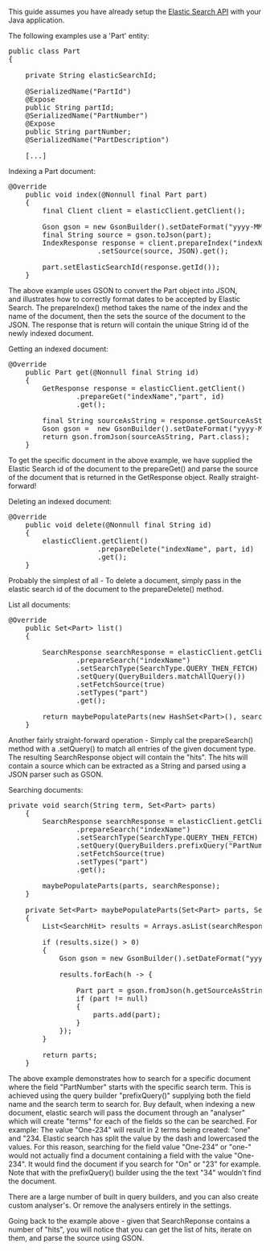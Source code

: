 This guide assumes you have already setup the <a href="https://www.baeldung.com/elasticsearch-java">Elastic Search API</a> with your Java application.

The following examples use a 'Part' entity:
<pre class="EnlighterJSRAW" data-enlighter-language="java">public class Part
{

    private String elasticSearchId;

    @SerializedName("PartId")
    @Expose
    public String partId;
    @SerializedName("PartNumber")
    @Expose
    public String partNumber;
    @SerializedName("PartDescription")
   
    [...]</pre>
Indexing a Part document:
<pre class="EnlighterJSRAW" data-enlighter-language="null">@Override
    public void index(@Nonnull final Part part)
    {
        final Client client = elasticClient.getClient();

        Gson gson = new GsonBuilder().setDateFormat("yyyy-MM-dd").create();
        final String source = gson.toJson(part);
        IndexResponse response = client.prepareIndex("indexName", "part")
                     .setSource(source, JSON).get();

        part.setElasticSearchId(response.getId());
    }</pre>
The above example uses GSON to convert the Part object into JSON, and illustrates how to correctly format dates to be accepted by Elastic Search. The prepareIndex() method takes the name of the index and the name of the document, then the sets the source of the document to the JSON. The response that is return will contain the unique String id of the newly indexed document.

Getting an indexed document:
<pre class="EnlighterJSRAW" data-enlighter-language="java">@Override
    public Part get(@Nonnull final String id)
    {
        GetResponse response = elasticClient.getClient()
                .prepareGet("indexName","part", id)
                .get();

        final String sourceAsString = response.getSourceAsString();
        Gson gson =  new GsonBuilder().setDateFormat("yyyy-MM-dd").create();
        return gson.fromJson(sourceAsString, Part.class);
    }</pre>
To get the specific document in the above example, we have supplied the Elastic Search id of the document to the prepareGet() and parse the source of the document that is returned in the GetResponse object. Really straight-forward!

Deleting an indexed document:
<pre class="EnlighterJSRAW" data-enlighter-language="java">@Override
    public void delete(@Nonnull final String id)
    {
        elasticClient.getClient()
                     .prepareDelete("indexName", part, id)
                     .get();
    }</pre>
Probably the simplest of all - To delete a document, simply pass in the elastic search id of the document to the prepareDelete() method.

List all documents:
<pre class="EnlighterJSRAW" data-enlighter-language="java">@Override
    public Set&lt;Part&gt; list()
    {

        SearchResponse searchResponse = elasticClient.getClient()
                .prepareSearch("indexName")
                .setSearchType(SearchType.QUERY_THEN_FETCH)
                .setQuery(QueryBuilders.matchAllQuery())
                .setFetchSource(true)
                .setTypes("part")
                .get();

        return maybePopulateParts(new HashSet&lt;Part&gt;(), searchResponse);
    }</pre>
Another fairly straight-forward operation - Simply cal the prepareSearch() method with a .setQuery() to match all entries of the given document type. The resulting SearchResponse object will contain the "hits". The hits will contain a source which can be extracted as a String and parsed using a JSON parser such as GSON.

Searching documents:
<pre class="EnlighterJSRAW" data-enlighter-language="java">private void search(String term, Set&lt;Part&gt; parts)
    {
        SearchResponse searchResponse = elasticClient.getClient()
                .prepareSearch("indexName")
                .setSearchType(SearchType.QUERY_THEN_FETCH)
                .setQuery(QueryBuilders.prefixQuery("PartNumber", term))
                .setFetchSource(true)
                .setTypes("part")
                .get();

        maybePopulateParts(parts, searchResponse);
    }

    private Set&lt;Part&gt; maybePopulateParts(Set&lt;Part&gt; parts, SearchResponse searchResponse)
    {
        List&lt;SearchHit&gt; results = Arrays.asList(searchResponse.getHits().getHits());

        if (results.size() &gt; 0)
        {
            Gson gson = new GsonBuilder().setDateFormat("yyyy-MM-dd").create();

            results.forEach(h -&gt; {

                Part part = gson.fromJson(h.getSourceAsString(), Part.class);
                if (part != null)
                {
                    parts.add(part);
                }
            });
        }

        return parts;
    }</pre>
The above example demonstrates how to search for a specific document where the field "PartNumber" starts with the specific search term. This is achieved using the query builder "prefixQuery()" supplying both the field name and the search term to search for. Buy default, when indexing a new document, elastic search will pass the document through an "analyser" which will create "terms" for each of the fields so the can be searched. For example: The value "One-234" will result in 2 terms being created: "one" and "234. Elastic search has split the value by the dash and lowercased the values. For this reason, searching for the field value "One-234" or "one-" would not actually find a document containing a field with the value "One-234". It would find the document if you search for "On" or "23" for example. Note that with the prefixQuery() builder using the the text "34" wouldn't find the document.

There are a large number of built in query builders, and you can also create custom analyser's. Or remove the analysers entirely in the settings.

Going back to the example above - given that SearchReponse contains a number of "hits", you will notice that you can get the list of hits, iterate on them, and parse the source using GSON.

&nbsp;
